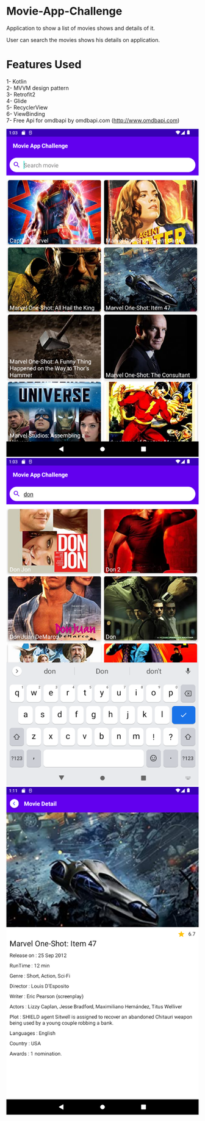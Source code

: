 # Movie-App-Challenge
Application to show a list of movies shows and details of it.

User can search the movies shows his details on application.

# Features Used

1- Kotlin  
2- MVVM design pattern  
3- Retrofit2  
4- Glide  
5- RecyclerView  
6- ViewBinding  
7- Free Api for omdbapi by omdbapi.com (http://www.omdbapi.com) 

![Home Page](https://github.com/SanjuChauhan/Movie-App-Challenge/blob/main/images/Screenshot_20220616_130317.png?raw=true)
![Search Page](https://github.com/SanjuChauhan/Movie-App-Challenge/blob/main/images/Screenshot_20220616_130358.png?raw=true)
![Movie Detail Page](https://github.com/SanjuChauhan/Movie-App-Challenge/blob/main/images/Screenshot_20220616_131203.png?raw=true)

